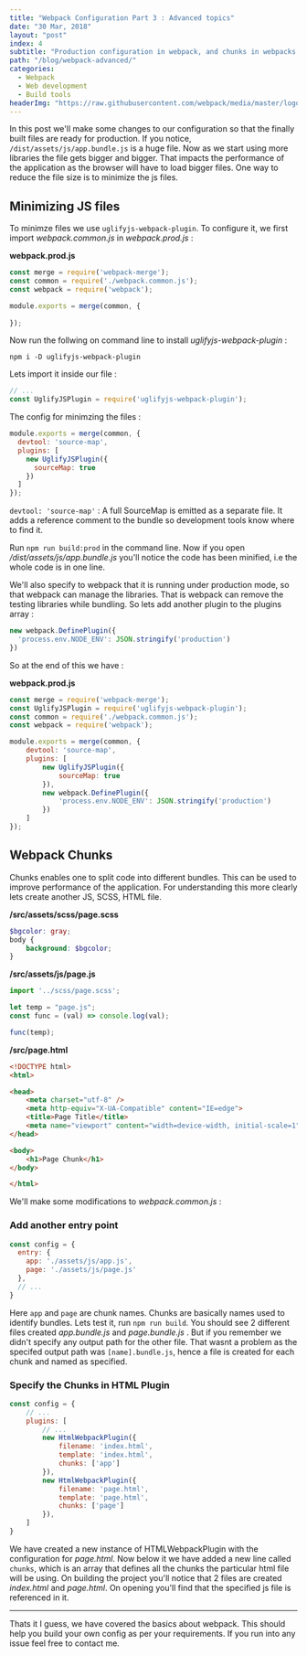 ```yaml
---
title: "Webpack Configuration Part 3 : Advanced topics"
date: "30 Mar, 2018"
layout: "post"
index: 4
subtitle: "Production configuration in webpack, and chunks in webpacks."
path: "/blog/webpack-advanced/"
categories:
  - Webpack
  - Web development
  - Build tools
headerImg: "https://raw.githubusercontent.com/webpack/media/master/logo/logo-on-white-bg.png"
---
```


In this post we'll make some changes to our configuration so that the finally built files are ready for production. If you notice, `/dist/assets/js/app.bundle.js` is a huge file. Now as we start using more libraries the file gets bigger and bigger. That impacts the performance of the application as the browser will have to load bigger files. One way to reduce the file size is to minimize the js files.

## Minimizing JS files

To minimze files we use `uglifyjs-webpack-plugin`. To configure it, we first import _webpack.common.js_ in _webpack.prod.js_ : 

**webpack.prod.js** 
```javascript
const merge = require('webpack-merge');
const common = require('./webpack.common.js');
const webpack = require('webpack');

module.exports = merge(common, {
  
});
```

Now run the follwing on command line to install _uglifyjs-webpack-plugin_ :

```shell
npm i -D uglifyjs-webpack-plugin
```

Lets import it inside our file : 
```javascript
// ...
const UglifyJSPlugin = require('uglifyjs-webpack-plugin');
```

The config for minimzing the files :
```javascript
module.exports = merge(common, {
  devtool: 'source-map',
  plugins: [
    new UglifyJSPlugin({
      sourceMap: true
    })
  ]
});
```

`devtool: 'source-map'` : A full SourceMap is emitted as a separate file. It adds a reference comment to the bundle so development tools know where to find it.

Run `npm run build:prod` in the command line. Now if you open _/dist/assets/js/app.bundle.js_ you'll notice the code has been minified, i.e the whole code is in one line.

We'll also specify to webpack that it is running under production mode, so that webpack can manage the libraries. That is webpack can remove the testing libraries while bundling. So lets add another plugin to the plugins array :

```javascript
new webpack.DefinePlugin({
  'process.env.NODE_ENV': JSON.stringify('production')
})
```

So at the end of this we have :

**webpack.prod.js**
```javascript
const merge = require('webpack-merge');
const UglifyJSPlugin = require('uglifyjs-webpack-plugin');
const common = require('./webpack.common.js');
const webpack = require('webpack');

module.exports = merge(common, {
    devtool: 'source-map',
    plugins: [
        new UglifyJSPlugin({
            sourceMap: true
        }),
        new webpack.DefinePlugin({
            'process.env.NODE_ENV': JSON.stringify('production')
        })
    ]
});
```

## Webpack Chunks

Chunks enables one to split code into different bundles. This can be used to improve performance of the application. For understanding this more clearly lets create another JS, SCSS, HTML file. 


**/src/assets/scss/page.scss**
```SCSS
$bgcolor: gray;
body {
    background: $bgcolor;
}
```

**/src/assets/js/page.js**
```javascript
import '../scss/page.scss';

let temp = "page.js";
const func = (val) => console.log(val);

func(temp);
```

**/src/page.html**
```HTML
<!DOCTYPE html>
<html>

<head>
    <meta charset="utf-8" />
    <meta http-equiv="X-UA-Compatible" content="IE=edge">
    <title>Page Title</title>
    <meta name="viewport" content="width=device-width, initial-scale=1">
</head>

<body>
    <h1>Page Chunk</h1>
</body>

</html>
```

We'll make some modifications to _webpack.common.js_ :

### Add another entry point

```javascript
const config = {
  entry: {
    app: './assets/js/app.js',
    page: './assets/js/page.js'
  },
  // ...
}
```

Here `app` and `page` are chunk names. Chunks are basically names used to identify bundles. Lets test it, run `npm run build`. You should see 2 different files created _app.bundle.js_ and _page.bundle.js_ . But if you remember we didn't specify any output path for the other file. That wasnt a problem as the specifed output path was `[name].bundle.js`, hence a file is created for each chunk and named as specified.

### Specify the Chunks in HTML Plugin

```javascript
const config = {
    // ...
    plugins: [
        // ...
        new HtmlWebpackPlugin({
            filename: 'index.html',
            template: 'index.html',
            chunks: ['app']
        }),
        new HtmlWebpackPlugin({
            filename: 'page.html',
            template: 'page.html',
            chunks: ['page']
        }),
    ]
}
```

We have created a new instance of HTMLWebpackPlugin with the configuration for _page.html_. Now below it we have added a new line called `chunks`, which is an array that defines all the chunks the particular html file will be using. On building the project you'll notice that 2 files are created _index.html_ and _page.html_. On opening you'll find that the specified js file is referenced in it.

----------------------------

Thats it I guess, we have covered the basics about webpack. This should help you build your own config as per your requirements. If you run into any issue feel free to contact me.
